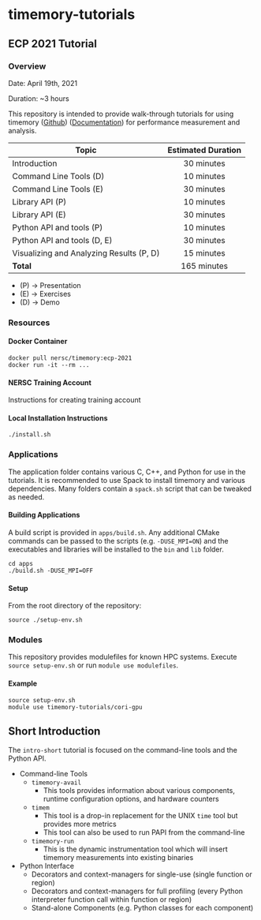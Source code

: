 # timemory-tutorials

## ECP 2021 Tutorial

### Overview

Date: April 19th, 2021

Duration: ~3 hours

This repository is intended to provide walk-through tutorials for using timemory ([Github](https://github.com/NERSC/timemory)) ([Documentation](https://timemory.readthedocs.io)) for performance measurement and analysis.

| Topic                                    | Estimated Duration |
| ---------------------------------------- | :----------------: |
| Introduction                             |     30 minutes     |
| Command Line Tools (D)                   |     10 minutes     |
| Command Line Tools (E)                   |     30 minutes     |
| Library API (P)                          |     10 minutes     |
| Library API (E)                          |     30 minutes     |
| Python API and tools (P)                 |     10 minutes     |
| Python API and tools (D, E)              |     30 minutes     |
| Visualizing and Analyzing Results (P, D) |     15 minutes     |
| __Total__                                |    165 minutes     |

* (P) &#8594; Presentation
* (E) &#8594; Exercises
* (D) &#8594; Demo

### Resources

#### Docker Container

```console
docker pull nersc/timemory:ecp-2021
docker run -it --rm ...
```

#### NERSC Training Account

Instructions for creating training account

#### Local Installation Instructions

```console
./install.sh
```

### Applications

The application folder contains various C, C++, and Python for use in the tutorials. It is recommended to use Spack to install timemory and various dependencies. Many folders contain a `spack.sh` script that can be tweaked as needed.

#### Building Applications

A build script is provided in `apps/build.sh`. Any additional CMake commands can be passed to the scripts (e.g. `-DUSE_MPI=ON`) and the executables and libraries will be installed to the `bin` and `lib` folder.

```console
cd apps
./build.sh -DUSE_MPI=OFF
```

#### Setup

From the root directory of the repository:

```console
source ./setup-env.sh
```

### Modules

This repository provides modulefiles for known HPC systems. Execute `source setup-env.sh` or run `module use modulefiles`.

#### Example

```console
source setup-env.sh
module use timemory-tutorials/cori-gpu
```

## Short Introduction

The `intro-short` tutorial is focused on the command-line tools and the Python API.

- Command-line Tools
  - `timemory-avail`
    - This tools provides information about various components, runtime configuration options, and hardware counters
  - `timem`
    - This tool is a drop-in replacement for the UNIX `time` tool but provides more metrics
    - This tool can also be used to run PAPI from the command-line
  - `timemory-run`
    - This is the dynamic instrumentation tool which will insert timemory measurements into existing binaries
- Python Interface
  - Decorators and context-managers for single-use (single function or region)
  - Decorators and context-managers for full profiling (every Python interpreter function call within function or region)
  - Stand-alone Components (e.g. Python classes for each component)
